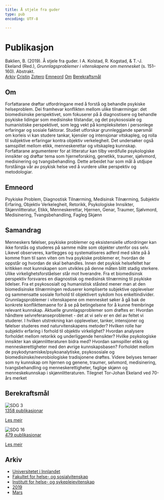 ```yaml
---
title: Å stjele fra guder
type: pub
encoding: UTF-8

---
```

<h1>Publikasjon</h1>
<article id="csl-bib-container-JYEE8XF9" class="csl-bib-container">
  <div class="csl-bib-body"> <div class="csl-entry">Baklien, B. (2019). Å stjele fra guder. I A. Kolstad, R. Kogstad, &#38; T.-J. Ekeland (Red.), <i>Grunnlagsproblemer i vitenskapene om mennesket</i> (s. 151–160). Abstrakt.</div> </div>
  <div class="csl-bib-buttons">
    <a href="#taxonomy-article-JYEE8XF9" alt="archive" class="csl-bib-button">Arkiv</a>
    <a href="https://app.cristin.no/results/show.jsf?id=1687455" alt="Cristin" class="csl-bib-button">Cristin</a>
    <a href="http://zotero.org/groups/5881554/items/JYEE8XF9" alt="Zotero" class="csl-bib-button">Zotero</a>
    <a href="#keywords-article-JYEE8XF9" alt="keywords" class="csl-bib-button">Emneord</a>
    <a href="#about-article-JYEE8XF9" alt="about_pub" class="csl-bib-button">Om</a>
    <a href="#sdg-article-JYEE8XF9" alt="sdg" class="csl-bib-button">Berekraftsmål</a>
  </div>
  <div id="csl-bib-meta-container-JYEE8XF9"></div>
</article>
<div id="csl-bib-meta-JYEE8XF9" class="csl-bib-meta">
  <article id="about-article-JYEE8XF9" class="about_pub-article">
    <h1>Om</h1>
    Forfattarane drøftar utfordringane med å forstå og behandle psykiske helseproblem. Dei framhevar konflikten mellom ulike tilnærmingar: det biomedisinske perspektivet, som fokuserer på å diagnostisere og behandle psykiske lidingar som medisinske tilstandar, og det psykososiale og humanistiske perspektivet, som legg vekt på kompleksiteten i personlege erfaringar og sosiale faktorar. Studiet utforskar grunnleggjande spørsmål om korleis vi kan studere tankar, kjensler og intensjonar vitskapleg, og rolla til subjektive erfaringar kontra objektiv verkelegheit. Det undersøker også samspillet mellom etikk, menneskerettar og vitskapleg kunnskap. Forfattarane argumenterer for at litteratur kan tilby verdifulle psykologiske innsikter og drøftar tema som hjerneforsking, genetikk, traumer, sjølvmord, medisinering og tvangsbehandling. Dette arbeidet har som mål å utdjupe forståinga vår av psykisk helse ved å vurdere ulike perspektiv og metodologiar.
  </article>
  <article id="keywords-article-JYEE8XF9" class="keywords-article">
    <h1>Emneord</h1>
    Psykiske Problem, Diagnostisk Tilnærming, Medisinsk Tilnærming, Subjektiv Erfaring, Objektiv Verkelegheit, Retorikk, Psykologiske Innsikter, Skjønnlitteratur, Etikk, Menneskerettar, Hjernen, Genar, Traumer, Sjølvmord, Medisinering, Tvangsbehandling, Fagleg Skjønn
  </article>
  <article id="abstract-article-JYEE8XF9" class="abstract-article">
    <h1>Samandrag</h1>
    Menneskers følelser, psykiske problemer og eksistensielle utfordringer kan ikke forstås og studeres på samme måte som objekter utenfor oss selv. Likevel observeres, kartlegges og systematiseres adferd med sikte på å komme fram til sann viten om hva psykiske problemer er, hvordan de oppstår og hvordan de skal behandles. Innen det psykisk helsefeltet har kritikken mot kunnskapen som utvikles på denne måten blitt stadig sterkere. Ulike virkelighetsforståelser står mot hverandre. Fra et biomedisinsk perspektiv forsvares en diagnostisk og medisinsk tilnærming til psykiske lidelser. Fra et psykososialt og humanistisk ståsted mener man at den biomedisinske tilnærmingen reduserer kompliserte subjektive opplevelser og sammensatte sosiale forhold til objektivert sykdom hos enkeltindivider. Grunnlagsproblemer i vitenskapene om mennesket søker å gå bak de konkrete konflikttemaene for å se på betingelsene for å kunne frembringe relevant kunnskap. Aktuelle grunnlagsproblemer som drøftes er: Hvordan håndtere selvreferanseproblemet - det at vi selv er en del av feltet vi studerer. I hvilken utstrekning kan opplevelser, tanker, intensjoner og følelser studeres med naturvitenskapens metoder? Hvilken rolle har subjektiv erfaring i forhold til objektiv virkelighet? Hvordan analysere forholdet mellom retorikk og underliggende hensikter? Hvilke psykologiske innsikter kan skjønnlitteraturen bidra med? Hvordan samspiller etikk og menneskerettigheter med den øvrige kunnskapsbasen? Forholdet mellom de psykodynamiske/psykoanalytiske, psykososiale og biomedisinske/nevrobiologiske tradisjonene drøftes. Videre belyses temaer som ny kunnskap om hjernen og genene, traumer, selvmord, medisinering, tvangsbehandling og menneskerettigheter, faglige skjønn og menneskekunnskap i skjønnlitteraturen. Tilegnet Tor-Johan Ekeland ved 70-års merket
  </article>
  <article id="sdg-article-JYEE8XF9" class="sdg-article">
    <h1>Berekraftsmål</h1>
    <div class="sdg-container"><div id="sdg3" class="sdg">
        <img src="{{< params subfolder >}}images/sdg/sdg03_nn.png" class="image" alt="SDG 3">
        <div class="sdg-overlay">
          <a href="{{< params subfolder >}}nn/archive/?sdg=3#archive" class="sdg-publication-count"><span>1358</span> publikasjonar</a>
          <p><a href="https://fn.no/om-fn/fns-baerekraftsmaal/god-helse-og-livskvalitet?lang=nno-NO" class="sdg-read-more">Les meir</a></p>
        </div>
      </div> <div id="sdg16" class="sdg">
        <img src="{{< params subfolder >}}images/sdg/sdg16_nn.png" class="image" alt="SDG 16">
        <div class="sdg-overlay">
          <a href="{{< params subfolder >}}nn/archive/?sdg=16#archive" class="sdg-publication-count"><span>479</span> publikasjonar</a>
          <p><a href="https://fn.no/om-fn/fns-baerekraftsmaal/fred-rettferdighet-og-velfungerende-institusjoner?lang=nno-NO" class="sdg-read-more">Les meir</a></p>
        </div>
      </div></div>
  </article>
  <article id="taxonomy-article-JYEE8XF9" class="taxonomy-article">
    <h1>Arkiv</h1>
    <ul>
      <li><a href="{{< params subfolder >}}nn/archive/?key=3DCRN523">Universitetet i Innlandet</a></li>
      <li><a href="{{< params subfolder >}}nn/archive/?key=IDKFS3MX">Fakultet for helse- og sosialvitenskap</a></li>
      <li><a href="{{< params subfolder >}}nn/archive/?key=GTV4ECMZ">Institutt for helse- og sykepleievitenskap</a></li>
      <li><a href="{{< params subfolder >}}nn/archive/?key=E7THIEEM">2019</a></li>
      <li><a href="{{< params subfolder >}}nn/archive/?key=NUS59SA9">Mars</a></li>
    </ul>
  </article>
</div>
